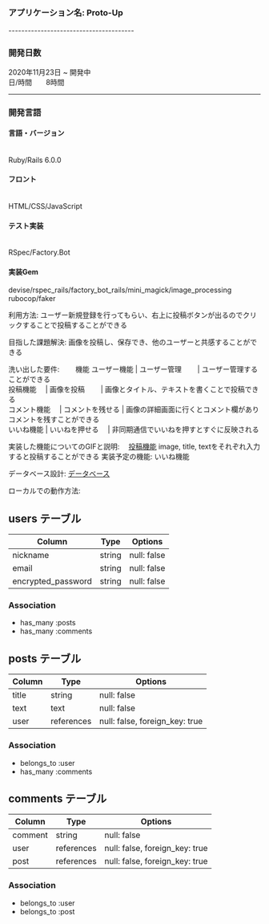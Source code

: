 <h3>アプリケーション名:   Proto-Up</h3>
---------------------------------------

<h3>開発日数</h3>
 2020年11月23日 ~ 開発中<br>
 日/時間　　8時間<br>
 
 -------------------------------------
 <h3>開発言語</h3>
 <h4>言語・バージョン</h4><br>
    Ruby/Rails 6.0.0<br>
 <h4>フロント</h4><br>
    HTML/CSS/JavaScript
 <h4>テスト実装</h4><br>
    RSpec/Factory.Bot<br>
 <h4>実装Gem</h4>
    devise/rspec_rails/factory_bot_rails/mini_magick/image_processing<br>
    rubocop/faker<br>


利用方法: ユーザー新規登録を行ってもらい、右上に投稿ボタンが出るのでクリックすることで投稿することができる

目指した課題解決: 画像を投稿し、保存でき、他のユーザーと共感することができる

洗い出した要件:　　
 機能
 ユーザー機能   | ユーザー管理    　　| ユーザー管理することができる<br>
 投稿機能     　| 画像を投稿      　　| 画像とタイトル、テキストを書くことで投稿できる<br>
 コメント機能   　| コメントを残せる   | 画像の詳細画面に行くとコメント欄がありコメントを残すことができる<br>
 いいね機能     | いいねを押せる   　| 非同期通信でいいねを押すとすぐに反映される<br>

実装した機能についてのGIFと説明: 　[投稿機能](https://gyazo.com/730518e36e9146e17e35fa6c9d664a93 "投稿機能")
                              image, title, textをそれぞれ入力すると投稿することができる
実装予定の機能:   いいね機能

データベース設計: [データベース](https://gyazo.com/a5acdf1d5aa319d768676de8c4b7f7e0 "データベース")

ローカルでの動作方法: 

## users テーブル

| Column             | Type       | Options     |
| ----------         | ------     | ----------- |
| nickname           | string     | null: false |
| email              | string     | null: false |
| encrypted_password | string     | null: false |

### Association
- has_many   :posts
- has_many   :comments

## posts テーブル

| Column   | Type       | Options      |
| ---------| --------   | ------------ |
| title    | string     | null: false  |
| text     | text       | null: false  |
| user     | references | null: false, foreign_key: true |

### Association
- belongs_to :user
- has_many   :comments

## comments テーブル

| Column   | Type       | Options      |
| ---------| --------   | ------------ |
| comment  | string     | null: false  |
| user     | references | null: false, foreign_key: true |
| post     | references | null: false, foreign_key: true |

### Association
- belongs_to :user
- belongs_to :post
